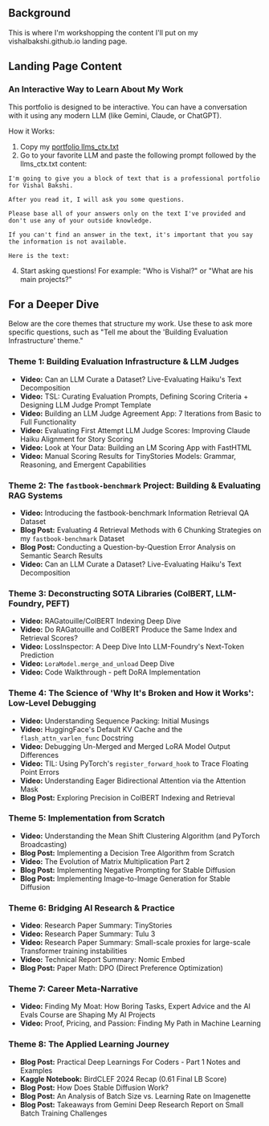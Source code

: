 ## Background

This is where I'm workshopping the content I'll put on my vishalbakshi.github.io landing page.

## Landing Page Content

### An Interactive Way to Learn About My Work

This portfolio is designed to be interactive. You can have a conversation with it using any modern LLM (like Gemini, Claude, or ChatGPT).

How it Works:

1. Copy my [portfolio llms_ctx.txt](https://raw.githubusercontent.com/vishalbakshi/portfolio-llm/refs/heads/main/llms_ctx.txt)
2. Go to your favorite LLM and paste the following prompt followed by the llms_ctx.txt content:

```
I'm going to give you a block of text that is a professional portfolio for Vishal Bakshi.

After you read it, I will ask you some questions.

Please base all of your answers only on the text I've provided and don't use any of your outside knowledge.

If you can't find an answer in the text, it's important that you say the information is not available.

Here is the text:
```
  
4. Start asking questions! For example: "Who is Vishal?" or "What are his main projects?"

## For a Deeper Dive

Below are the core themes that structure my work. Use these to ask more specific questions, such as "Tell me about the 'Building Evaluation Infrastructure' theme."

### Theme 1: Building Evaluation Infrastructure & LLM Judges

* **Video:** Can an LLM Curate a Dataset? Live-Evaluating Haiku's Text Decomposition
* **Video:** TSL: Curating Evaluation Prompts, Defining Scoring Criteria + Designing LLM Judge Prompt Template 
* **Video:** Building an LLM Judge Agreement App: 7 Iterations from Basic to Full Functionality 
* **Video:** Evaluating First Attempt LLM Judge Scores: Improving Claude Haiku Alignment for Story Scoring 
* **Video:** Look at Your Data: Building an LM Scoring App with FastHTML 
* **Video:** Manual Scoring Results for TinyStories Models: Grammar, Reasoning, and Emergent Capabilities

### Theme 2: The `fastbook-benchmark` Project: Building & Evaluating RAG Systems

* **Video:** Introducing the fastbook-benchmark Information Retrieval QA Dataset 
* **Blog Post:** Evaluating 4 Retrieval Methods with 6 Chunking Strategies on my `fastbook-benchmark` Dataset 
* **Blog Post:** Conducting a Question-by-Question Error Analysis on Semantic Search Results
* **Video:** Can an LLM Curate a Dataset? Live-Evaluating Haiku's Text Decomposition

### Theme 3: Deconstructing SOTA Libraries (ColBERT, LLM-Foundry, PEFT)

* **Video:** RAGatouille/ColBERT Indexing Deep Dive
* **Video:** Do RAGatouille and ColBERT Produce the Same Index and Retrieval Scores?
* **Video:** LossInspector: A Deep Dive Into LLM-Foundry's Next-Token Prediction 
* **Video:** `LoraModel.merge_and_unload` Deep Dive 
* **Video:** Code Walkthrough - peft DoRA Implementation

### Theme 4: The Science of 'Why It's Broken and How it Works': Low-Level Debugging

* **Video:** Understanding Sequence Packing: Initial Musings 
* **Video:** HuggingFace's Default KV Cache and the `flash_attn_varlen_func` Docstring 
* **Video:** Debugging Un-Merged and Merged LoRA Model Output Differences 
* **Video:** TIL: Using PyTorch's `register_forward_hook` to Trace Floating Point Errors
* **Video:** Understanding Eager Bidirectional Attention via the Attention Mask
* **Blog Post:** Exploring Precision in ColBERT Indexing and Retrieval

### Theme 5: Implementation from Scratch

* **Video:** Understanding the Mean Shift Clustering Algorithm (and PyTorch Broadcasting)  
* **Blog Post:** Implementing a Decision Tree Algorithm from Scratch 
* **Video:** The Evolution of Matrix Multiplication Part 2
* **Blog Post:** Implementing Negative Prompting for Stable Diffusion
* **Blog Post:** Implementing Image-to-Image Generation for Stable Diffusion
  
### Theme 6: Bridging AI Research & Practice

* **Video**: Research Paper Summary: TinyStories
* **Video:** Research Paper Summary: Tulu 3 
* **Video:** Research Paper Summary: Small-scale proxies for large-scale Transformer training instabilities 
* **Video:** Technical Report Summary: Nomic Embed 
* **Blog Post:** Paper Math: DPO (Direct Preference Optimization) 

### Theme 7: Career Meta-Narrative

* **Video:** Finding My Moat: How Boring Tasks, Expert Advice and the AI Evals Course are Shaping My AI Projects 
* **Video:** Proof, Pricing, and Passion: Finding My Path in Machine Learning

### Theme 8: The Applied Learning Journey

* **Blog Post:** Practical Deep Learnings For Coders - Part 1 Notes and Examples
* **Kaggle Notebook:** BirdCLEF 2024 Recap (0.61 Final LB Score) 
* **Blog Post:** How Does Stable Diffusion Work?
* **Blog Post:** An Analysis of Batch Size vs. Learning Rate on Imagenette
* **Blog Post:** Takeaways from Gemini Deep Research Report on Small Batch Training Challenges

